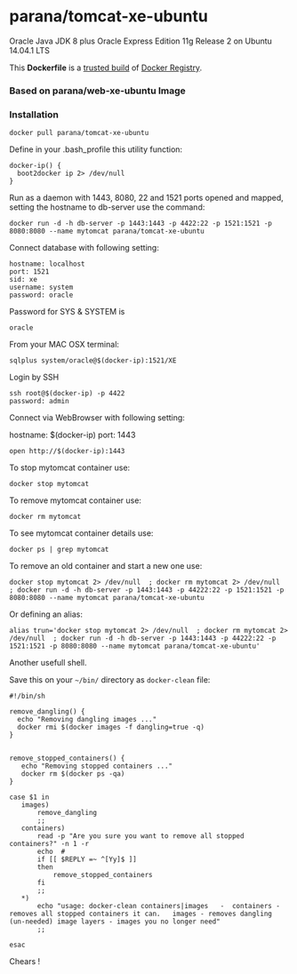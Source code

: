 parana/tomcat-xe-ubuntu
====================

Oracle Java JDK 8 plus Oracle Express Edition 11g Release 2 on Ubuntu 14.04.1 LTS

This **Dockerfile** is a [trusted build](https://registry.hub.docker.com/u/parana/tomcat-xe-ubuntu/) of [Docker Registry](https://registry.hub.docker.com/).

### Based on parana/web-xe-ubuntu Image

### Installation

```
docker pull parana/tomcat-xe-ubuntu
```

Define in your .bash_profile this utility function:

```
docker-ip() { 
  boot2docker ip 2> /dev/null 
} 
```

Run as a daemon with 1443, 8080, 22 and 1521 ports opened and mapped, setting the hostname to db-server use the command:

```
docker run -d -h db-server -p 1443:1443 -p 4422:22 -p 1521:1521 -p 8080:8080 --name mytomcat parana/tomcat-xe-ubuntu
```

Connect database with following setting:

```
hostname: localhost
port: 1521
sid: xe
username: system
password: oracle
```

Password for SYS & SYSTEM is

```
oracle
```
From your MAC OSX terminal:

```
sqlplus system/oracle@$(docker-ip):1521/XE
```

Login by SSH 

```
ssh root@$(docker-ip) -p 4422
password: admin
```

Connect via WebBrowser with following setting:

hostname: $(docker-ip)
port: 1443

```
open http://$(docker-ip):1443
```

To stop mytomcat container use:

```
docker stop mytomcat
```

To remove mytomcat container use:

```
docker rm mytomcat
```

To see mytomcat container details use:

```
docker ps | grep mytomcat 
```

To remove an old container and start a new one use:

```
docker stop mytomcat 2> /dev/null  ; docker rm mytomcat 2> /dev/null  ; docker run -d -h db-server -p 1443:1443 -p 44222:22 -p 1521:1521 -p 8080:8080 --name mytomcat parana/tomcat-xe-ubuntu 
```
Or defining an alias:

```
alias trun='docker stop mytomcat 2> /dev/null  ; docker rm mytomcat 2> /dev/null  ; docker run -d -h db-server -p 1443:1443 -p 44222:22 -p 1521:1521 -p 8080:8080 --name mytomcat parana/tomcat-xe-ubuntu'
```
Another usefull shell. 

Save this on your `~/bin/` directory as `docker-clean` file:

```
#!/bin/sh                                                                                                                                                                            

remove_dangling() {
  echo "Removing dangling images ..."
  docker rmi $(docker images -f dangling=true -q)
}


remove_stopped_containers() {
   echo "Removing stopped containers ..."
   docker rm $(docker ps -qa)
}

case $1 in
   images)
       remove_dangling
       ;;
   containers)
       read -p "Are you sure you want to remove all stopped containers?" -n 1 -r
       echo  #
       if [[ $REPLY =~ ^[Yy]$ ]]
       then
           remove_stopped_containers
       fi
       ;;
   *)
       echo "usage: docker-clean containers|images   -  containers - removes all stopped containers it can.   images - removes dangling (un-needed) image layers - images you no longer need"
       ;;

esac

```

Chears !
